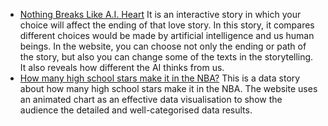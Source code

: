 - [Nothing Breaks Like A.I. Heart](https://pudding.cool/2021/03/love-and-ai/)
It is an interactive story in which your choice will affect the ending of that love story. In this story, it compares different choices would be made by artificial intelligence and us human beings. In the website, you can choose not only the ending or path of the story, but also you can change some of the texts in the storytelling. It also reveals how different the AI thinks from us.
- [How many high school stars make it in the NBA?](https://pudding.cool/2019/03/hype/)
This is a data story about how many high school stars make it in the NBA. The website uses an animated chart as an effective data visualisation to show the audience the detailed and well-categorised data results.
